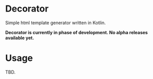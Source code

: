 # Decorator
Simple html template generator written in Kotlin.

**Decorator is currently in phase of development. No alpha releases available yet.**

# Usage
TBD.